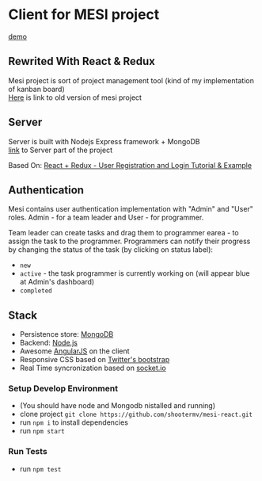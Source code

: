 # Client for MESI project  

[demo](https://shootermv.github.io/mesi-react)


## Rewrited With React & Redux
Mesi project is sort of project management tool (kind of my implementation of kanban board)  
[Here](https://github.com/shootermv/mesi) is link to old version of mesi project

## Server
Server is built with Nodejs Express framework + MongoDB  
[link](https://github.com/shootermv/node-mongo-registration-login-api) to Server part of the project

Based On: [React + Redux - User Registration and Login Tutorial & Example](http://jasonwatmore.com/post/2017/09/16/react-redux-user-registration-and-login-tutorial-example)

## Authentication
Mesi contains user authentication implementation with "Admin" and "User" roles.
Admin - for a team leader and User - for  programmer.

Team leader can create tasks and drag them to programmer earea - to assign the task to the programmer.
Programmers can notify their progress by changing the status of the task (by clicking on status label):

* `new`
* `active` - the task programmer is currently working on (will appear blue at Admin's dashboard)
* `completed`

## Stack

* Persistence store: [MongoDB](http://www.mongodb.org/)
* Backend: [Node.js](http://nodejs.org/)
* Awesome [AngularJS](http://www.angularjs.org/) on the client
* Responsive CSS based on [Twitter's bootstrap](http://twitter.github.com/bootstrap/)
* Real Time syncronization based on [socket.io](https://socket.io/)


### Setup Develop Environment
* (You should have node and Mongodb nistalled and running)
* clone project `git clone https://github.com/shootermv/mesi-react.git`
* run `npm i` to install dependencies
* run  `npm start`

### Run Tests
* run  `npm test`
